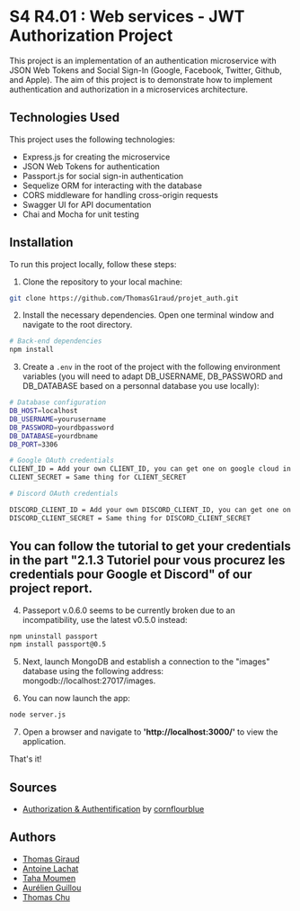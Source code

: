 # S4 R4.01 : Web services - JWT Authorization Project

This project is an implementation of an authentication microservice with JSON Web Tokens and Social Sign-In (Google, Facebook, Twitter, Github, and Apple). The aim of this project is to demonstrate how to implement authentication and authorization in a microservices architecture.

## Technologies Used

This project uses the following technologies:

- Express.js for creating the microservice
- JSON Web Tokens for authentication
- Passport.js for social sign-in authentication
- Sequelize ORM for interacting with the database
- CORS middleware for handling cross-origin requests
- Swagger UI for API documentation
- Chai and Mocha for unit testing

## Installation

To run this project locally, follow these steps:

1. Clone the repository to your local machine:

```bash
git clone https://github.com/ThomasG1raud/projet_auth.git
```

2. Install the necessary dependencies. Open one terminal
   window and navigate to the root directory.

```bash
# Back-end dependencies
npm install
```

3. Create a `.env` in the root of the project with the following environment variables (you will need to adapt DB_USERNAME, DB_PASSWORD and DB_DATABASE based on a personnal database you use locally):

```bash
# Database configuration
DB_HOST=localhost
DB_USERNAME=yourusername
DB_PASSWORD=yourdbpassword
DB_DATABASE=yourdbname
DB_PORT=3306

# Google OAuth credentials
CLIENT_ID = Add your own CLIENT_ID, you can get one on google cloud in API and services
CLIENT_SECRET = Same thing for CLIENT_SECRET

# Discord OAuth credentials

DISCORD_CLIENT_ID = Add your own DISCORD_CLIENT_ID, you can get one on Discord application 
DISCORD_CLIENT_SECRET = Same thing for DISCORD_CLIENT_SECRET
```
## You can follow the tutorial to get your credentials in the part "2.1.3 Tutoriel pour vous procurez les credentials pour Google et Discord" of our project report.

4. Passeport v.0.6.0 seems to be currently broken due to an incompatibility, use the latest v0.5.0 instead:

```bash
npm uninstall passport
npm install passport@0.5
```

5. Next, launch MongoDB and establish a connection to the "images" database using the following address: mongodb://localhost:27017/images.

6. You can now launch the app:
```bash
node server.js
```

7. Open a browser and navigate to **'http://localhost:3000/'** to view the application.

That's it!

## Sources

- [Authorization & Authentification](https://github.com/cornflourblue/node-role-based-authorization-api) by [cornflourblue](https://github.com/cornflourblue)

## Authors

- [Thomas Giraud](https://github.com/ThomasG1raud)
- [Antoine Lachat](https://github.com/ant0ineLACHAT)
- [Taha Moumen](https://github.com/TahaMoumen)
- [Aurélien Guillou](https://github.com/aurelienGUILLOU)
- [Thomas Chu](https://github.com/GitGudShu)
